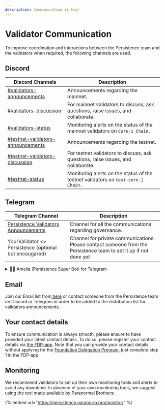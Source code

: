 ```yaml
---
description: Communication is key!
---
```


# Validator Communication

To improve coordination and interactions between the Persistence team and the validators when required, the following channels are used.

## Discord

| Discord Channels                                                                                         | Description                                                                       |
| -------------------------------------------------------------------------------------------------------- | --------------------------------------------------------------------------------- |
| [#validators-announcements](https://discord.com/channels/796174129077813248/1021758804410519594)         | Announcements regarding the mainnet.                                              |
| [#validators-discussion](https://discord.com/channels/796174129077813248/825820268231655425)             | For mainnet validators to discuss, ask questions, raise issues, and collaborate.  |
| [#validators-status](https://discord.com/channels/796174129077813248/854663233465090048)                 | Monitoring alerts on the status of the mainnet validators on `Core-1 Chain.`      |
| [#testnet-validators-announcements](https://discord.com/channels/796174129077813248/1042042319987294229) | Announcements regarding the testnet.                                              |
| [#testnet-validators-discussion](https://discord.com/channels/796174129077813248/1042043039113289778)    | For testnet validators to discuss, ask questions, raise issues, and collaborate.  |
| [#testnet-status](https://discord.gg/GsYrAVstjD)                                                         | Monitoring alerts on the status of the testnet validators on `test-core-1 Chain.` |

## Telegram

| Telegram Channel                                                                  | Description                                                                                                       |
| --------------------------------------------------------------------------------- | ----------------------------------------------------------------------------------------------------------------- |
| [Persistence Validators Announcements](https://t.me/PersistenceValidatorsUpdates) | Channel for all the communications regarding governance.                                                          |
| YourValidator <> Persistence (optional but encougared)                            | Channel for private communications. Please contact someone from the Persistence team to set it up if not done yet |



<details>

<summary>🙇‍♂️ Amelia (Persistence Super Bot) for Telegram</summary>

Persistence chain has 100+ and 40+ validator groups on telegram for mainnet & testnet respectively. Sending chain updates to all the groups manually becomes a tedious task and is comparatively slow at an emergency (Chain halt, Emergency Upgrade, exploit etc).

Hence, we launched a telegram bot (Amelia) which can relay the following details in a much faster way:&#x20;

1. Broadcasts important announcement for Mainnet & Testnet.
2. Chain updates - Missing blocks, commission change, etc
3. Reminders - Automatically sents reminder for voting 24 hours prior to end time for validators who haven't voted.&#x20;

**Looks appealing?** [Contact team](../../connect-and-follow.md) if you don't have it installed on our group already.&#x20;

**PS:** This bot will not be used for spams or marketing announcements. Pinky Promise!

</details>

## Email

Join our Email list from[ here](http://eepurl.com/idRmrT) or contact someone from the Persistence team on Discord or Telegram in order to be added to the distribution list for validators announcements.&#x20;



## Your contact details

To ensure communication is always smooth, please ensure to have provided your latest contact details. To do so, please register your contact details via [the FDP-app](https://fdp.persistence.one). Note that you can provide your contact details without applying for the [Foundation Delegation Program](foundation-delegations/), just complete step 1 in the FDP-app.&#x20;

## Monitoring

We recommend validators to set up their own monitoring tools and alerts to avoid any downtime. In absence of your own monitoring tools, we suggest using the tool made available by Paranormal Brothers:

{% embed url="https://persistence.paranorm.pro/monitor/" %}
